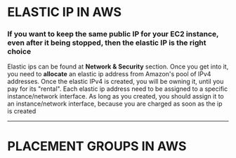 # **ELASTIC IP IN AWS**

### If you want to keep the same public IP for your EC2 instance, even after it being stopped, then the elastic IP is the right choice
Elastic ips can be found at **Network & Security** section. Once you get into it, you need to **allocate** an elastic ip address from Amazon's
pool of IPv4 addresses.
Once the elastic IPv4 is created, you will be owning it, until you pay for its "rental". Each elastic ip address need to be assigned to a specific
instance/network interface. As long as you created, you should assign it to an instance/network interface, because you are charged as soon as the ip is created

___
# **PLACEMENT GROUPS IN AWS**
